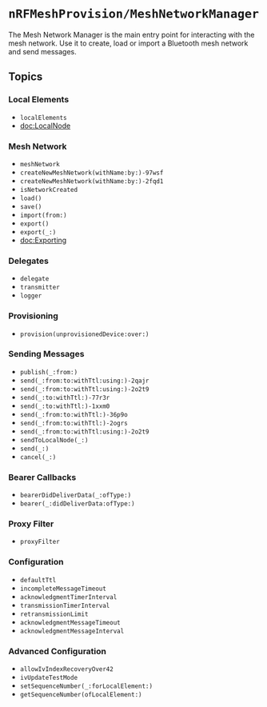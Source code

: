 # ``nRFMeshProvision/MeshNetworkManager``

The Mesh Network Manager is the main entry point for interacting with the mesh network.
Use it to create, load or import a Bluetooth mesh network and send messages. 

## Topics

### Local Elements

- ``localElements``
- <doc:LocalNode>

### Mesh Network

- ``meshNetwork``
- ``createNewMeshNetwork(withName:by:)-97wsf``
- ``createNewMeshNetwork(withName:by:)-2fqd1``
- ``isNetworkCreated``
- ``load()``
- ``save()``
- ``import(from:)``
- ``export()``
- ``export(_:)``
- <doc:Exporting>

### Delegates

- ``delegate``
- ``transmitter``
- ``logger``

### Provisioning

- ``provision(unprovisionedDevice:over:)``

### Sending Messages

- ``publish(_:from:)``
- ``send(_:from:to:withTtl:using:)-2qajr``
- ``send(_:from:to:withTtl:using:)-2o2t9``
- ``send(_:to:withTtl:)-77r3r``
- ``send(_:to:withTtl:)-1xxm0``
- ``send(_:from:to:withTtl:)-36p9o``
- ``send(_:from:to:withTtl:)-2ogrs``
- ``send(_:from:to:withTtl:using:)-2o2t9``
- ``sendToLocalNode(_:)``
- ``send(_:)``
- ``cancel(_:)``

### Bearer Callbacks

- ``bearerDidDeliverData(_:ofType:)``
- ``bearer(_:didDeliverData:ofType:)``

### Proxy Filter

- ``proxyFilter``

### Configuration

- ``defaultTtl``
- ``incompleteMessageTimeout``
- ``acknowledgmentTimerInterval``
- ``transmissionTimerInterval``
- ``retransmissionLimit``
- ``acknowledgmentMessageTimeout``
- ``acknowledgmentMessageInterval``

### Advanced Configuration

- ``allowIvIndexRecoveryOver42``
- ``ivUpdateTestMode``
- ``setSequenceNumber(_:forLocalElement:)``
- ``getSequenceNumber(ofLocalElement:)``
